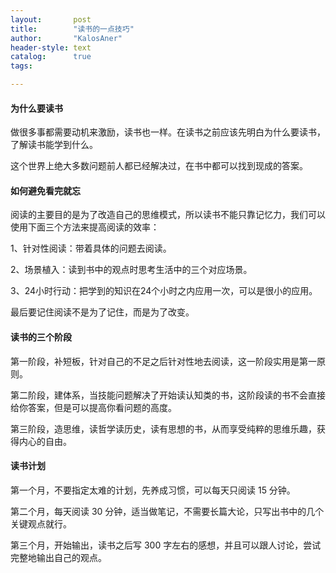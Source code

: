 ```yaml
---
layout:       post
title:        "读书的一点技巧"
author:       "KalosAner"
header-style: text
catalog:      true
tags:

---
```


#### 为什么要读书

做很多事都需要动机来激励，读书也一样。在读书之前应该先明白为什么要读书，了解读书能学到什么。

这个世界上绝大多数问题前人都已经解决过，在书中都可以找到现成的答案。

#### 如何避免看完就忘

阅读的主要目的是为了改造自己的思维模式，所以读书不能只靠记忆力，我们可以使用下面三个方法来提高阅读的效率：

1、针对性阅读：带着具体的问题去阅读。

2、场景植入：读到书中的观点时思考生活中的三个对应场景。

3、24小时行动：把学到的知识在24个小时之内应用一次，可以是很小的应用。

最后要记住阅读不是为了记住，而是为了改变。

#### 读书的三个阶段

第一阶段，补短板，针对自己的不足之后针对性地去阅读，这一阶段实用是第一原则。

第二阶段，建体系，当技能问题解决了开始读认知类的书，这阶段读的书不会直接给你答案，但是可以提高你看问题的高度。

第三阶段，造思维，读哲学读历史，读有思想的书，从而享受纯粹的思维乐趣，获得内心的自由。

#### 读书计划

第一个月，不要指定太难的计划，先养成习惯，可以每天只阅读 15 分钟。

第二个月，每天阅读 30 分钟，适当做笔记，不需要长篇大论，只写出书中的几个关键观点就行。

第三个月，开始输出，读书之后写 300 字左右的感想，并且可以跟人讨论，尝试完整地输出自己的观点。
